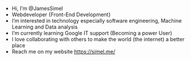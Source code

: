 - Hi, I’m @JamesSimel
- Webdeveloper {Front-End Development}
- I’m interested in technology especially software engineering, Machine Learning and Data analysis
- I’m currently learning Google IT support (Becoming a power User)
- I love collaborating with others to make the world (the internet) a better place
- Reach me on my website https://simel.me/

